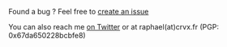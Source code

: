 Found a bug ? Feel free to [create an issue](https://github.com/sundowndev/PhoneInfoga/issues)

You can also reach me [on Twitter](https://twitter.com/sundowndev) or at raphael(at)crvx.fr (PGP: 0x67da650228bcbfe8)